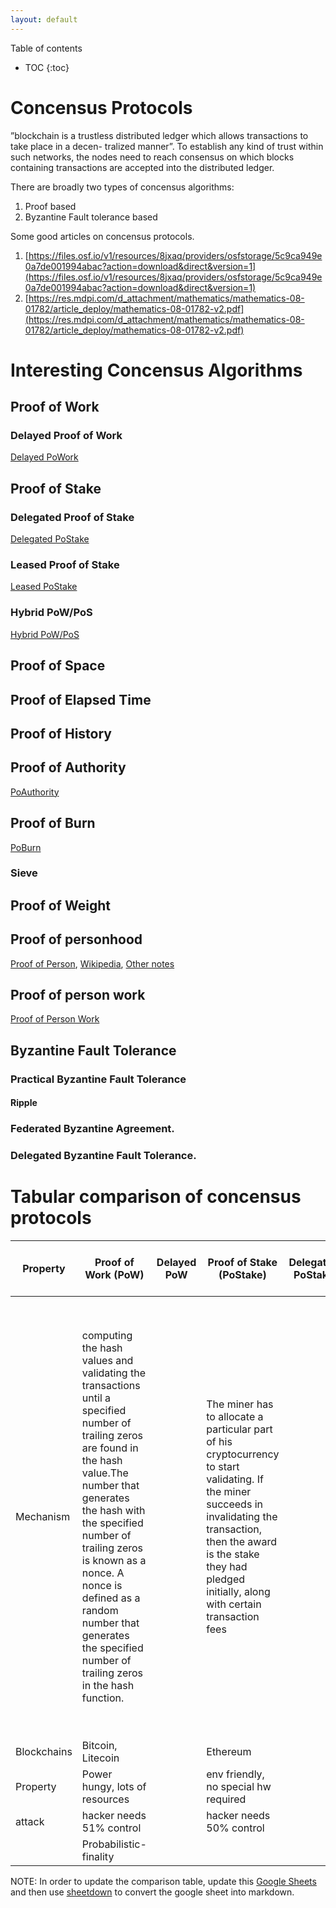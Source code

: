 ```yaml
---
layout: default
---
```


Table of contents
* TOC
{:toc}

# Concensus Protocols

”blockchain is a trustless distributed ledger which allows transactions to take place in a decen- tralized manner”. To establish any kind of trust within such networks, the nodes need to reach consensus on which blocks containing transactions are accepted into the distributed ledger.

There are broadly two types of concensus algorithms:

1. Proof based
2. Byzantine Fault tolerance based

Some good articles on concensus protocols.

1. [https://files.osf.io/v1/resources/8jxaq/providers/osfstorage/5c9ca949e0a7de001994abac?action=download&direct&version=1](https://files.osf.io/v1/resources/8jxaq/providers/osfstorage/5c9ca949e0a7de001994abac?action=download&direct&version=1)
2. [https://res.mdpi.com/d_attachment/mathematics/mathematics-08-01782/article_deploy/mathematics-08-01782-v2.pdf](https://res.mdpi.com/d_attachment/mathematics/mathematics-08-01782/article_deploy/mathematics-08-01782-v2.pdf)

# Interesting Concensus Algorithms

## Proof of Work

### Delayed Proof of Work

[Delayed PoWork](https://academy.binance.com/en/articles/delayed-proof-of-work-explained)

## Proof of Stake

### Delegated Proof of Stake

[Delegated PoStake](https://academy.binance.com/en/articles/delegated-proof-of-stake-explained)

### Leased Proof of Stake

[Leased PoStake](https://academy.binance.com/en/articles/leased-proof-of-stake-consensus-explained)

### Hybrid PoW/PoS

[Hybrid PoW/PoS](https://academy.binance.com/en/articles/hybrid-pow-pos-consensus-explained)

## Proof of Space

## Proof of Elapsed Time

## Proof of History

## Proof of Authority
[PoAuthority](https://academy.binance.com/en/articles/proof-of-authority-explained)

## Proof of Burn

[PoBurn](https://academy.binance.com/en/articles/proof-of-burn-explained)


### Sieve

## Proof of Weight

## Proof of personhood

[Proof of Person](https://docs.idena.io/docs/wp/technology#proof-of-personhood), [Wikipedia](https://en.wikipedia.org/wiki/Proof_of_personhood), [Other notes](https://gist.github.com/resilience-me/f690d50eecb6ca7b5fdf1e4c49cca0e1)

## Proof of person work

[Proof of Person Work](https://eprint.iacr.org/2016/145.pdf)


## Byzantine Fault Tolerance

### Practical Byzantine Fault Tolerance
#### Ripple
### Federated Byzantine Agreement.

### Delegated Byzantine Fault Tolerance.


# Tabular comparison of concensus protocols

|Property|Proof of Work (PoW)|Delayed PoW|Proof of Stake (PoStake)|Delegated PoStake|Leased PoStake|Hybrid PoW/PoStake|Proof of Space|Proof of Elapsed Time|Proof of History|Proof of Authority|Proof of Burn|Proof of Weight|Proof of Personhood|Proof of Person Work|Byzantine Fault Tolerance (BFT)|Practical BFT|Federated BFT|Delegated BFT|Ripple|Sieve|
| ------ | ------ | ------ | ------ | ------ | ------ | ------ | ------ | ------ | ------ | ------ | ------ | ------ | ------ | ------ | ------ | ------ | ------ | ------ | ------ | ------ |
|Mechanism|computing the hash values and validating the transactions until a specified number of trailing zeros are found in the hash value.The number that generates the hash with the specified number of trailing zeros is known as a nonce. A nonce is defined as a random number that generates the specified number of trailing zeros in the hash function.||The miner has to allocate a particular part of his cryptocurrency to start validating. If the miner succeeds in invalidating the transaction, then the award is the stake they had pledged initially, along with certain transaction fees||||PoSpace consumes disk space and incentivizes miners with the most considerable disk space allocated to a block. Implemented using the hard-to-pebble graphs, it’s used to solve the pebbling game. Once the solutions are computed, the miners compare their solutions, and the solution with the best time and space complexity is rewarded with the next block.|Each node in the network is assigned a random waiting time. The first node to complete the randomly chosen period validates the new block. The specialized hardware puts the processor to sleep during the wait time—this repeats over all the blocks in the network.|High frequency Verifiable Delay Function. A Verifiable Delay Function requires a specific number of sequential steps to evaluate, yet produces a unique output that can be efficiently and publicly verified.||||||||||||
|Blockchains|Bitcoin, Litecoin||Ethereum||||Burstcoint, Spacemint|Sawtooth (IBM(|Solana||||||||||||
|Property|Power hungy, lots of resources||env friendly, no special hw required||||resource biased|specialized hw required|env friendly||||||||||||
|attack|hacker needs 51% control||hacker needs 50% control||||||||||||||||||
||Probabilistic-finality||||||||||||||||||||



NOTE: In order to update the comparison table, update this [Google Sheets](https://docs.google.com/spreadsheets/d/1s_W26XBQj7i3i53ursUYPIFt1m6Q0HNOoQxSmws3-YM/edit#gid=0) and then use [sheetdown](https://github.com/blockchain-d/sheetdown) to convert the google sheet into markdown.